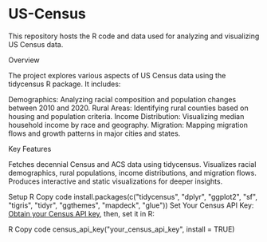 # US-Census

This repository hosts the R code and data used for analyzing and visualizing US Census data.

Overview

The project explores various aspects of US Census data using the tidycensus R package. It includes:

Demographics: Analyzing racial composition and population changes between 2010 and 2020.
Rural Areas: Identifying rural counties based on housing and population criteria.
Income Distribution: Visualizing median household income by race and geography.
Migration: Mapping migration flows and growth patterns in major cities and states.

Key Features

Fetches decennial Census and ACS data using tidycensus.
Visualizes racial demographics, rural populations, income distributions, and migration flows.
Produces interactive and static visualizations for deeper insights.

Setup
R
Copy code
install.packages(c("tidycensus", "dplyr", "ggplot2", "sf", "tigris", "tidyr", "ggthemes", "mapdeck", "glue"))
Set Your Census API Key: [Obtain your Census API key](https://api.census.gov/data/key_signup.html), then, set it in R:

R
Copy code
census_api_key("your_census_api_key", install = TRUE)



